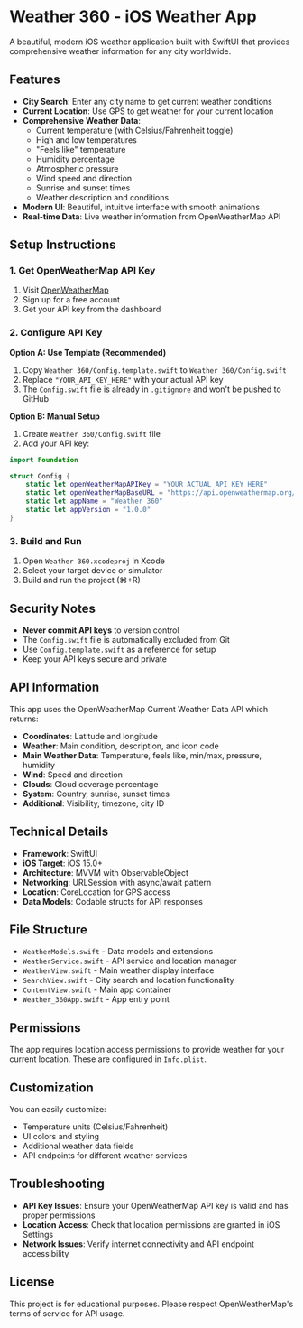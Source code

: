# Weather 360 - iOS Weather App

A beautiful, modern iOS weather application built with SwiftUI that provides comprehensive weather information for any city worldwide.

## Features

- **City Search**: Enter any city name to get current weather conditions
- **Current Location**: Use GPS to get weather for your current location
- **Comprehensive Weather Data**: 
  - Current temperature (with Celsius/Fahrenheit toggle)
  - High and low temperatures
  - "Feels like" temperature
  - Humidity percentage
  - Atmospheric pressure
  - Wind speed and direction
  - Sunrise and sunset times
  - Weather description and conditions
- **Modern UI**: Beautiful, intuitive interface with smooth animations
- **Real-time Data**: Live weather information from OpenWeatherMap API

## Setup Instructions

### 1. Get OpenWeatherMap API Key

1. Visit [OpenWeatherMap](https://openweathermap.org/api)
2. Sign up for a free account
3. Get your API key from the dashboard

### 2. Configure API Key

**Option A: Use Template (Recommended)**
1. Copy `Weather 360/Config.template.swift` to `Weather 360/Config.swift`
2. Replace `"YOUR_API_KEY_HERE"` with your actual API key
3. The `Config.swift` file is already in `.gitignore` and won't be pushed to GitHub

**Option B: Manual Setup**
1. Create `Weather 360/Config.swift` file
2. Add your API key:
```swift
import Foundation

struct Config {
    static let openWeatherMapAPIKey = "YOUR_ACTUAL_API_KEY_HERE"
    static let openWeatherMapBaseURL = "https://api.openweathermap.org/data/2.5/weather"
    static let appName = "Weather 360"
    static let appVersion = "1.0.0"
}
```

### 3. Build and Run

1. Open `Weather 360.xcodeproj` in Xcode
2. Select your target device or simulator
3. Build and run the project (⌘+R)

## Security Notes

- **Never commit API keys** to version control
- The `Config.swift` file is automatically excluded from Git
- Use `Config.template.swift` as a reference for setup
- Keep your API keys secure and private

## API Information

This app uses the OpenWeatherMap Current Weather Data API which returns:

- **Coordinates**: Latitude and longitude
- **Weather**: Main condition, description, and icon code
- **Main Weather Data**: Temperature, feels like, min/max, pressure, humidity
- **Wind**: Speed and direction
- **Clouds**: Cloud coverage percentage
- **System**: Country, sunrise, sunset times
- **Additional**: Visibility, timezone, city ID

## Technical Details

- **Framework**: SwiftUI
- **iOS Target**: iOS 15.0+
- **Architecture**: MVVM with ObservableObject
- **Networking**: URLSession with async/await pattern
- **Location**: CoreLocation for GPS access
- **Data Models**: Codable structs for API responses

## File Structure

- `WeatherModels.swift` - Data models and extensions
- `WeatherService.swift` - API service and location manager
- `WeatherView.swift` - Main weather display interface
- `SearchView.swift` - City search and location functionality
- `ContentView.swift` - Main app container
- `Weather_360App.swift` - App entry point

## Permissions

The app requires location access permissions to provide weather for your current location. These are configured in `Info.plist`.

## Customization

You can easily customize:
- Temperature units (Celsius/Fahrenheit)
- UI colors and styling
- Additional weather data fields
- API endpoints for different weather services

## Troubleshooting

- **API Key Issues**: Ensure your OpenWeatherMap API key is valid and has proper permissions
- **Location Access**: Check that location permissions are granted in iOS Settings
- **Network Issues**: Verify internet connectivity and API endpoint accessibility

## License

This project is for educational purposes. Please respect OpenWeatherMap's terms of service for API usage.
